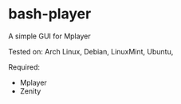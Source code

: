 bash-player
===========

A simple GUI for Mplayer

Tested on: Arch Linux, Debian, LinuxMint, Ubuntu,


Required:
* Mplayer
* Zenity

